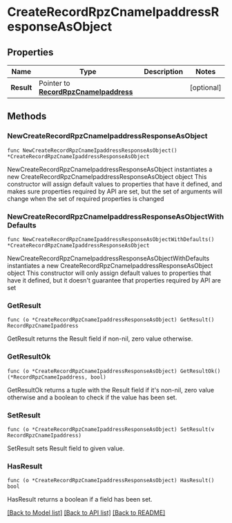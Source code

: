 # CreateRecordRpzCnameIpaddressResponseAsObject

## Properties

Name | Type | Description | Notes
------------ | ------------- | ------------- | -------------
**Result** | Pointer to [**RecordRpzCnameIpaddress**](RecordRpzCnameIpaddress.md) |  | [optional] 

## Methods

### NewCreateRecordRpzCnameIpaddressResponseAsObject

`func NewCreateRecordRpzCnameIpaddressResponseAsObject() *CreateRecordRpzCnameIpaddressResponseAsObject`

NewCreateRecordRpzCnameIpaddressResponseAsObject instantiates a new CreateRecordRpzCnameIpaddressResponseAsObject object
This constructor will assign default values to properties that have it defined,
and makes sure properties required by API are set, but the set of arguments
will change when the set of required properties is changed

### NewCreateRecordRpzCnameIpaddressResponseAsObjectWithDefaults

`func NewCreateRecordRpzCnameIpaddressResponseAsObjectWithDefaults() *CreateRecordRpzCnameIpaddressResponseAsObject`

NewCreateRecordRpzCnameIpaddressResponseAsObjectWithDefaults instantiates a new CreateRecordRpzCnameIpaddressResponseAsObject object
This constructor will only assign default values to properties that have it defined,
but it doesn't guarantee that properties required by API are set

### GetResult

`func (o *CreateRecordRpzCnameIpaddressResponseAsObject) GetResult() RecordRpzCnameIpaddress`

GetResult returns the Result field if non-nil, zero value otherwise.

### GetResultOk

`func (o *CreateRecordRpzCnameIpaddressResponseAsObject) GetResultOk() (*RecordRpzCnameIpaddress, bool)`

GetResultOk returns a tuple with the Result field if it's non-nil, zero value otherwise
and a boolean to check if the value has been set.

### SetResult

`func (o *CreateRecordRpzCnameIpaddressResponseAsObject) SetResult(v RecordRpzCnameIpaddress)`

SetResult sets Result field to given value.

### HasResult

`func (o *CreateRecordRpzCnameIpaddressResponseAsObject) HasResult() bool`

HasResult returns a boolean if a field has been set.


[[Back to Model list]](../README.md#documentation-for-models) [[Back to API list]](../README.md#documentation-for-api-endpoints) [[Back to README]](../README.md)


